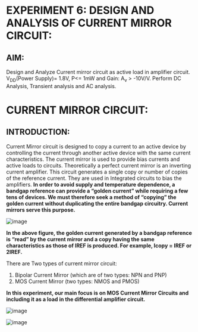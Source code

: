 # **EXPERIMENT 6: DESIGN AND ANALYSIS OF CURRENT MIRROR CIRCUIT:**

## **AIM:**

 Design and Analyze Current mirror circuit as active load in amplifier circuit. V<sub>DD</sub>(Power Supply)= 1.8V, P<= 1mW and Gain: A<sub>v</sub> > -10V/V. Perform DC Analysis, Transient analysis and AC analysis. 

 
# **CURRENT MIRROR CIRCUIT:**
## **INTRODUCTION:**
Current Mirror circuit is designed to copy a current to an active device by controlling the current through another active device with the same current characteristics. The current mirror is used to provide bias currents and active loads to circuits. Theoretically a perfect current mirror is an inverting current amplifier. This circuit generates a single copy or number of copies of the reference current. They are used in Integrated circuits to bias the amplifiers. 
**In order to avoid supply and temperature dependence, a bandgap reference can provide a “golden current” while requiring a few tens of devices. We must therefore seek a 
method of “copying” the golden current without duplicating the entire bandgap circuitry. Current mirrors serve this purpose.**

![image](https://github.com/user-attachments/assets/14731da9-b27a-49c9-93a2-eabf47cf7568)

**In the above figure, the golden current generated by a bandgap reference is “read” by the current mirror and a copy having the same characteristics as those of IREF is produced. For example, Icopy = IREF or 2IREF.**

There are Two types of current mirror circuit:
1. Bipolar Current Mirror (which are of two types: NPN and PNP)
2. MOS Current Mirror (two types: NMOS and PMOS)

**In this experiment, our main focus is on MOS Current Mirror Circuits and including it as a load in the differential amplifier circuit.**

![image](https://github.com/user-attachments/assets/3f647c1d-03b4-40cc-8173-3984c557b99e)

![image](https://github.com/user-attachments/assets/62f0bef3-c206-49a7-8fda-3e75dd0739f3)
